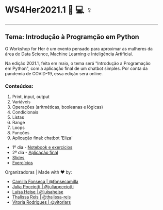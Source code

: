 # WS4Her2021.1 :woman: :computer: ♀️

----

## Tema: Introdução à Programção em Python

O Workshop for Her é um  evento pensado para aproximar as mulheres da área de Data Science, Machine Learning e Inteligência Artificial.

Na edição 2021.1, feita em maio, o tema será "Introdução a Programação em Python", com a aplicação final de um chatbot simples.
Por conta da pandemia de COVID-19, essa edição será online.

### Conteúdos:
1. Print, input, output
2. Variáveis
3. Operações (aritméticas, booleanas e lógicas)
4. Condicionais
5. Listas
6. Range
7. Loops
8. Funções
9. Aplicação final: chatbot 'Eliza'


* 1º dia - [Notebook e exercícios](https://github.com/GrupoTuring/WS4Her2021.1/blob/main/WS4Her2021.ipynb)
* 2º dia - [Aplicação final](https://github.com/GrupoTuring/WS4Her2021.1/blob/main/simple_eliza.ipynb)
* [Slides](https://www.canva.com/design/DAEZOO-1GLI/N9Qxas0lYE2Uz5ZTYQaGIw/view?utm_content=DAEZOO-1GLI&utm_campaign=designshare&utm_medium=link&utm_source=sharebutton) 
* [Exercícios](https://github.com/turing-usp/WS4Her2021.1/blob/main/Exerc%C3%ADcios_WS4Her.ipynb)



Organizadoras | Made with :heart: by: <br>
- [Camilla Fonseca | @fonsecamilla](https://github.com/fonsecamilla)
- [Julia Pocciotti | @juliapocciotti](https://github.com/juliapocciotti)
- [Luísa Heise | @luisaheise](https://github.com/luisaheise)
- [Thalissa Reis | @thalissa-reis](https://github.com/thalissa-reis)
- [Vitoria Rodrigues | @vitoriars](https://github.com/vitoriars)

